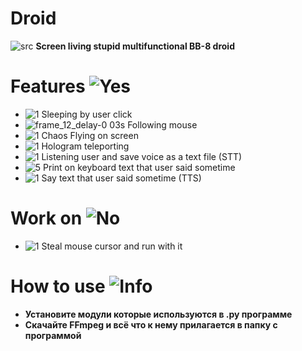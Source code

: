 # Droid
 ![src](https://user-images.githubusercontent.com/52743561/159119743-81c1c43a-a511-45b8-a9c4-bbac837a7455.gif)
  **Screen living stupid multifunctional BB-8 droid**

# Features ![Yes](https://user-images.githubusercontent.com/52743561/159052564-27e1f952-74ac-43a3-b89d-de606815d624.png)
 + ![1](https://user-images.githubusercontent.com/52743561/159042725-645354ca-d75a-49a5-8de7-a4617e9c73e9.png) Sleeping by user click
 + ![frame_12_delay-0 03s](https://user-images.githubusercontent.com/52743561/159042846-f6924883-5807-485a-bc59-d355af38325d.png) Following mouse
 + ![1](https://user-images.githubusercontent.com/52743561/159042712-c4cb29f5-ddb3-4192-a79e-570e2469149a.png) Chaos Flying on screen
 + ![1](https://user-images.githubusercontent.com/52743561/159119671-eeed1dcc-c8e7-410b-a772-d5add83b7dff.png) Hologram teleporting
 + ![1](https://user-images.githubusercontent.com/52743561/159042688-a985d719-2109-4b38-824b-49374e8fccb9.png) Listening user and save voice as a text file (STT)
 + ![5](https://user-images.githubusercontent.com/52743561/159119685-ff61ec22-b3e9-4da8-bd6f-cbbca2d2ff5d.png) Print on keyboard text that user said sometime
 + ![1](https://user-images.githubusercontent.com/52743561/159042673-95dc1e4d-b9b8-4a0b-ac0f-93e3411090b4.png) Say text that user said sometime (TTS)
 
# Work on ![No](https://user-images.githubusercontent.com/52743561/159052587-e2273961-219a-4978-8867-96163479839a.png)

 - ![1](https://user-images.githubusercontent.com/52743561/159042658-c6b35a94-2543-4e71-814a-4fc09b793ad6.png) Steal mouse cursor and run with it

# How to use ![Info](https://user-images.githubusercontent.com/52743561/159122645-be799a09-149f-45b1-a8e6-523801d1bf60.png)
 + **Установите модули которые используются в .py программе**
 + **Скачайте FFmpeg и всё что к нему прилагается в папку с программой**
